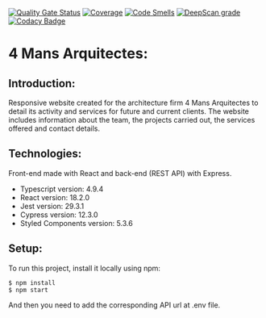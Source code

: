 [![Quality Gate Status](https://sonarcloud.io/api/project_badges/measure?project=4MansArquitectes_frontend&metric=alert_status)](https://sonarcloud.io/summary/new_code?id=4MansArquitectes_frontend)
[![Coverage](https://sonarcloud.io/api/project_badges/measure?project=4MansArquitectes_frontend&metric=coverage)](https://sonarcloud.io/summary/new_code?id=4MansArquitectes_frontend)
[![Code Smells](https://sonarcloud.io/api/project_badges/measure?project=4MansArquitectes_frontend&metric=code_smells)](https://sonarcloud.io/summary/new_code?id=4MansArquitectes_frontend)
[![DeepScan grade](https://deepscan.io/api/teams/16639/projects/23572/branches/718248/badge/grade.svg)](https://deepscan.io/dashboard#view=project&tid=16639&pid=23572&bid=718248)
[![Codacy Badge](https://app.codacy.com/project/badge/Grade/718c71834d9b44bdb7af91015333144e)](https://www.codacy.com/gh/4MansArquitectes/frontend/dashboard?utm_source=github.com&amp;utm_medium=referral&amp;utm_content=4MansArquitectes/frontend&amp;utm_campaign=Badge_Grade)

# 4 Mans Arquitectes:

## Introduction:

Responsive website created for the architecture firm 4 Mans Arquitectes to detail its activity and services for future and current clients.
The website includes information about the team, the projects carried out, the services offered and contact details.

## Technologies:

Front-end made with React and back-end (REST API) with Express.

- Typescript version: 4.9.4
- React version: 18.2.0
- Jest version: 29.3.1
- Cypress version: 12.3.0
- Styled Components version: 5.3.6

## Setup:

To run this project, install it locally using npm:

    $ npm install
    $ npm start

And then you need to add the corresponding API url at .env file.
